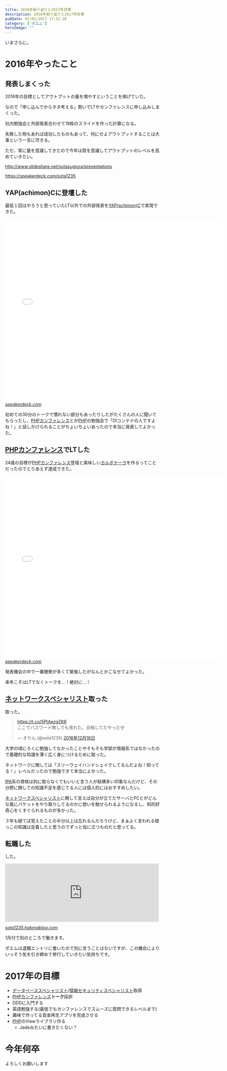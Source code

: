```yaml
---
title: 2016年振り返りと2017年目標
description: 2016年振り返りと2017年目標
pubDate: 01/01/2017 17:52:28
category: ['ポエム']
heroImage: ""
---
```

<p>いまさらに。</p>

<h1>2016年やったこと</h1>

<h2>発表しまくった</h2>

<p>2016年の目標としてアウトプットの量を増やすということを掲げていた。</p>

<p>なので「申し込んでからネタ考える」勢いでLTやカンファレンスに申し込みしまくった。</p>

<p>社内勉強会と外部発表合わせて18枚のスライドを作った計算になる。</p>

<p>失敗した物もあれば成功したものもあって、何にせよアウトプットすることは大事という一言に尽きる。</p>

<p>ただ、常に量を意識してきたので今年は質を意識してアウトプットのレベルを高めていきたい。</p>

<p><a href="http://www.slideshare.net/sotasugiura/presentations">http://www.slideshare.net/sotasugiura/presentations</a></p>

<p><a href="https://speakerdeck.com/sota1235">https://speakerdeck.com/sota1235</a></p>

<h2>YAP(achimon)Cに登壇した</h2>

<p>最低１回はやろうと思っていたLT以外での外部発表を<a href="http://yapcasia8oji-2016mid.hachiojipm.org/">YAP(achimon)C</a>で実現できた。</p>

<p><iframe allowfullscreen="true" allowtransparency="true" frameborder="0" height="596" id="talk_frame_349841" mozallowfullscreen="true" src="//speakerdeck.com/player/00f895e05c8245eab5f9c768d93dd1da" style="border:0; padding:0; margin:0; background:transparent;" webkitallowfullscreen="true" width="710"></iframe><cite class="hatena-citation"><a href="https://speakerdeck.com/sota1235/di-container-museum-at-php">speakerdeck.com</a></cite></p>

<p>初めての30分のトークで慣れない部分もあったりしたがたくさんの人に聞いてもらったし、<a class="keyword" href="http://d.hatena.ne.jp/keyword/PHP%A5%AB%A5%F3%A5%D5%A5%A1%A5%EC%A5%F3%A5%B9">PHPカンファレンス</a>とか<a class="keyword" href="http://d.hatena.ne.jp/keyword/PHP">PHP</a>の勉強会で「DIコンテナの人ですよね！」と話しかけられることがちょいちょいあったので本当に発表してよかった。</p>

<h2><a class="keyword" href="http://d.hatena.ne.jp/keyword/PHP%A5%AB%A5%F3%A5%D5%A5%A1%A5%EC%A5%F3%A5%B9">PHPカンファレンス</a>でLTした</h2>

<p>24歳の目標が<a class="keyword" href="http://d.hatena.ne.jp/keyword/PHP%A5%AB%A5%F3%A5%D5%A5%A1%A5%EC%A5%F3%A5%B9">PHPカンファレンス</a>登壇と美味しい<a class="keyword" href="http://d.hatena.ne.jp/keyword/%A5%AB%A5%EB%A5%DC%A5%CA%A1%BC%A5%E9">カルボナーラ</a>を作るってことだったのでとりあえず達成できた。</p>

<p><iframe allowfullscreen="true" allowtransparency="true" frameborder="0" height="596" id="talk_frame_366471" mozallowfullscreen="true" src="//speakerdeck.com/player/d68e3d4bde5544ed8c5ae5a901a609ac" style="border:0; padding:0; margin:0; background:transparent;" webkitallowfullscreen="true" width="710"></iframe><cite class="hatena-citation"><a href="https://speakerdeck.com/sota1235/yan-zheng-nachou-xuan-wohubotdexing-uhua">speakerdeck.com</a></cite></p>

<p>発表機会の中で一番聴衆が多くて緊張したがなんとかこなせてよかった。</p>

<p>来年こそはLTでなくトークを…！絶対に…！</p>

<h2><a class="keyword" href="http://d.hatena.ne.jp/keyword/%A5%CD%A5%C3%A5%C8%A5%EF%A1%BC%A5%AF%A5%B9%A5%DA%A5%B7%A5%E3%A5%EA%A5%B9%A5%C8">ネットワークスペシャリスト</a>取った</h2>

<p>取った。</p>

<p><blockquote class="twitter-tweet" data-lang="ja"><p lang="ja" dir="ltr"><a href="https://t.co/5PtAezgZK6">https://t.co/5PtAezgZK6</a><br>ここでパスワード無しでも見れた。合格してたやったぜ</p>&mdash; きりん (@sota1235) <a href="https://twitter.com/sota1235/status/809607008575832064">2016年12月16日</a></blockquote><script async src="//platform.twitter.com/widgets.js" charset="utf-8"></script></p>

<p>大学の頃にろくに勉強してなかったことやそもそも学部が情報系ではなかったので基礎的な知識を薄く広く身につけるために取った。</p>

<p>ネットワークに関しては「スリーウェイハンドシェイクしてるんだよね！知ってる！」レベルだったので勉強できて本当によかった。</p>

<p><a class="keyword" href="http://d.hatena.ne.jp/keyword/IPA">IPA</a>系の資格は別に取らなくてもいいと言う人が結構多い印象なんだけど、その分野に関しての知識不足を感じてる人には個人的にはおすすめしたい。</p>

<p><a class="keyword" href="http://d.hatena.ne.jp/keyword/%A5%CD%A5%C3%A5%C8%A5%EF%A1%BC%A5%AF%A5%B9%A5%DA%A5%B7%A5%E3%A5%EA%A5%B9%A5%C8">ネットワークスペシャリスト</a>に関して言えば自分が立てたサーバとPCとがどんな風にパケットをやり取りしてるのかに想いを馳せられるようになるし、知的好奇心をくすぐられるものが多かった。</p>

<p>３年も経てば覚えたことの半分以上は忘れるんだろうけど、まぁよく言われる根っこの知識は定着したと思うのでずっと役に立つものだと思ってる。</p>

<h2>転職した</h2>

<p>した。</p>

<p><iframe src="http://sota1235.hatenablog.com/embed/2016/12/08/155327" title="アイスタイルを退職します - はらへり日記" class="embed-card embed-blogcard" scrolling="no" frameborder="0" style="display: block; width: 100%; height: 190px; max-width: 500px; margin: 10px 0px;"></iframe><cite class="hatena-citation"><a href="http://sota1235.hatenablog.com/entry/2016/12/08/155327">sota1235.hatenablog.com</a></cite></p>

<p>1月付で別のところで働きます。</p>

<p>ポエムは退職エントリに書いたので別に言うことはないですが、この機会によりいっそう気を引き締めて修行していきたい気持ちです。</p>

<h1>2017年の目標</h1>

<ul>
<li><a class="keyword" href="http://d.hatena.ne.jp/keyword/%A5%C7%A1%BC%A5%BF%A5%D9%A1%BC%A5%B9%A5%B9%A5%DA%A5%B7%A5%E3%A5%EA%A5%B9%A5%C8">データベーススペシャリスト</a>/<a class="keyword" href="http://d.hatena.ne.jp/keyword/%BE%F0%CA%F3%A5%BB%A5%AD%A5%E5%A5%EA%A5%C6%A5%A3%A5%B9%A5%DA%A5%B7%A5%E3%A5%EA%A5%B9%A5%C8">情報セキュリティスペシャリスト</a>取得</li>
<li><a class="keyword" href="http://d.hatena.ne.jp/keyword/PHP%A5%AB%A5%F3%A5%D5%A5%A1%A5%EC%A5%F3%A5%B9">PHPカンファレンス</a><strong>トーク</strong>採択</li>
<li>DDDに入門する</li>
<li>英語勉強する(最低でもカンファレンスでスムーズに質問できるレベルまで)</li>
<li>趣味で作ってる音楽再生アプリを完成させる</li>
<li><a class="keyword" href="http://d.hatena.ne.jp/keyword/PHP">PHP</a>のViewライブラリ作る

<ul>
<li>Jadeみたいに書きたくない？</li>
</ul>
</li>
</ul>


<h1>今年何卒</h1>

<p>よろしくお願いします</p>

